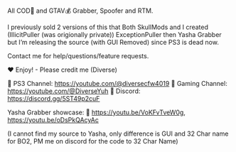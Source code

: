 All COD🔫 and GTAV💰 Grabber, Spoofer and RTM.

I previously sold 2 versions of this that Both SkullMods and I created (IllicitPuller (was origionally private)) ExceptionPuller then Yasha Grabber but I’m releasing the source (with GUI Removed) since PS3 is dead now.

Contact me for help/questions/feature requests.

♥️ Enjoy! - Please credit me (Diverse)

🎥 PS3 Channel: https://youtube.com/@diversecfw4019 🎥 Gaming Channel: https://youtube.com/@DiverseYuh 💬 Discord: https://discord.gg/5ST49p2cuF

Yasha Grabber showcase: 🎥 https://youtu.be/VoKFvTveW0g, https://youtu.be/oDsPkQAcyAc

(I cannot find my source to Yasha, only difference is GUI and 32 Char name for BO2, PM me on discord for the code to 32 Char Name)
